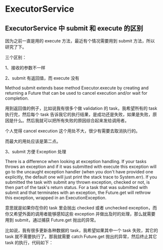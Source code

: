 # ExecutorService

## ExecutorService 中 submit 和 execute 的区别

因为之前一直是用的 execute 方法，最近有个情况需要用到 submit 方法，所以研究了下。

三个区别：

1、接收的参数不一样

2、submit 有返回值，而 execute 没有

Method submit extends base method Executor.execute by creating and returning a Future that can be used to cancel execution and/or wait for completion.

用到返回值的例子，比如说我有很多个做 validation 的 task，我希望所有的 task 执行完，然后每个 task 告诉我它的执行结果，是成功还是失败，如果是失败，原因是什么。然后我就可以把所有失败的原因综合起来发给调用者。

个人觉得 cancel execution 这个用处不大，很少有需要去取消执行的。

而最大的用处应该是第二点。

3、submit 方便 Exception 处理

There is a difference when looking at exception handling. If your tasks throws an exception and if it was submitted with execute this exception will go to the uncaught exception handler (when you don't have provided one explicitly, the default one will just print the stack trace to System.err). If you submitted the task with submit any thrown exception, checked or not, is then part of the task's return status. For a task that was submitted with submit and that terminates with an exception, the Future.get will rethrow this exception, wrapped in an ExecutionException.

意思就是如果你在你的 task 里会抛出 checked 或者 unchecked exception，而你又希望外面的调用者能够感知这些 exception 并做出及时的处理，那么就需要用到 submit，通过捕获 Future.get 抛出的异常。

比如说，我有很多更新各种数据的 task，我希望如果其中一个 task 失败，其它的 task 就不需要执行了。那我就需要 catch Future.get 抛出的异常，然后终止其它 task 的执行，代码如下：

